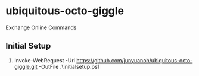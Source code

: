 # ubiquitous-octo-giggle
Exchange Online Commands

## Initial Setup 

1. Invoke-WebRequest -Uri https://github.com/junyuanoh/ubiquitous-octo-giggle.git -OutFile .\initialsetup.ps1